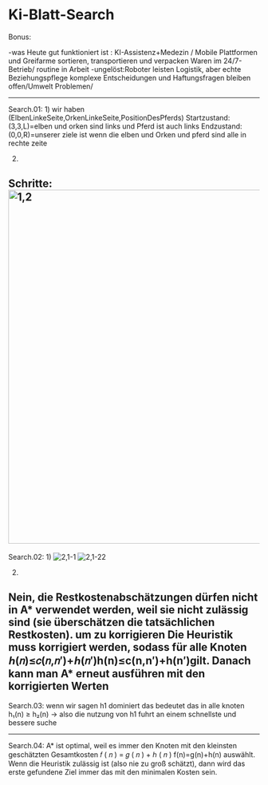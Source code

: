 # Ki-Blatt-Search
Bonus:

-was Heute gut funktioniert ist : KI-Assistenz+Medezin / Mobile Plattformen und Greifarme sortieren, transportieren und verpacken Waren im 24/7-Betrieb/ routine in Arbeit
-ungelöst:Roboter leisten Logistik, aber echte Beziehungspflege komplexe Entscheidungen und Haftungsfragen bleiben offen/Umwelt Problemen/

------------------------------------------------------------------------------------------------------------------------------------------------------------------------------------------------------------------------
Search.01: 
1)
wir haben (ElbenLinkeSeite,OrkenLinkeSeite,PositionDesPferds)
Startzustand:(3,3,L)=elben und orken sind links und Pferd ist auch links 
Endzustand:(0,0,R)=unserer ziele ist wenn die elben und Orken und pferd sind alle in rechte zeite

2)
Schritte:
<img width="1173" height="709" alt="1,2" src="https://github.com/user-attachments/assets/118e4437-a92e-4c9e-8f8a-996a441d1b90" />
------------------------------------------------------------------------------------------------------------------------------------------------------------------------------------------------------------------------

Search.02:
1)
![2,1-1](https://github.com/user-attachments/assets/df6fe5ff-3f30-4a44-b35a-6f2b68424263)
![2,1-22](https://github.com/user-attachments/assets/9707aaa8-c700-4db0-a5a2-489641652075)

2)
Nein, die Restkostenabschätzungen dürfen nicht in A* verwendet werden,
weil sie nicht zulässig sind (sie überschätzen die tatsächlichen Restkosten).
um zu  korrigieren
Die Heuristik muss korrigiert werden,
sodass für alle Knoten ℎ(𝑛)≤𝑐(𝑛,𝑛′)+ℎ(𝑛′)h(n)≤c(n,n′)+h(n′)gilt.
Danach kann man A* erneut ausführen mit den korrigierten Werten
------------------------------------------------------------------------------------------------------------------------------------------------------------------------------------------------------------------------
Search.03:
wenn wir sagen h1 dominiert das bedeutet das in alle knoten h₁(n) ≥ h₂(n) -> also die nutzung von h1 fuhrt an einem schnellste und bessere suche 

------------------------------------------------------------------------------------------------------------------------------------------------------------------------------------------------------------------------

Search.04:
A* ist optimal, weil es immer den Knoten mit den kleinsten geschätzten Gesamtkosten 𝑓 ( 𝑛 ) = 𝑔 ( 𝑛 ) + ℎ ( 𝑛 ) f(n)=g(n)+h(n) auswählt. Wenn die Heuristik zulässig ist (also nie zu groß schätzt), dann wird das erste gefundene Ziel immer das mit den minimalen Kosten sein.
